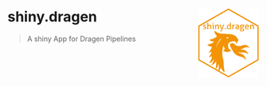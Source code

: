 
# shiny.dragen <a href="https://kirus-org.github.io/shiny.dragen/"><img src="man/figures/logo.png" align="right" alt="containerit logo" style="height: 140px;"></a>

> A shiny App for Dragen Pipelines
